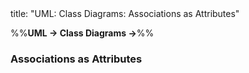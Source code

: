 <frontmatter>
title: "UML: Class Diagrams: Associations as Attributes"
</frontmatter>

<link rel="stylesheet" href="{{baseUrl}}/css/textbook.css">

<div class="website-content" id="all">

%%**UML → Class Diagrams →**%%

### Associations as Attributes

<div id="main">

<include src="./what/embed.md" boilerplate  />

</div>
</div>
